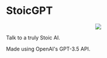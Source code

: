 # StoicGPT

<div align="center">
  <img src="https://pub-e8d136c018774bca8bf32491147abf4b.r2.dev/stoic-chads-grid.png" align="center" allowFullScreen>
</div>

Talk to a truly Stoic AI.

Made using OpenAI's GPT-3.5 API.
